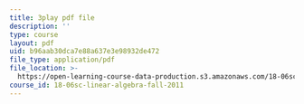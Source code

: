 ```yaml
---
title: 3play pdf file
description: ''
type: course
layout: pdf
uid: b96aab30dca7e88a637e3e98932de472
file_type: application/pdf
file_location: >-
  https://open-learning-course-data-production.s3.amazonaws.com/18-06sc-linear-algebra-fall-2011/b96aab30dca7e88a637e3e98932de472_GLFg2UBMAxc.pdf
course_id: 18-06sc-linear-algebra-fall-2011
---
```

